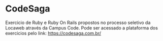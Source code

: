 # CodeSaga
Exercicio de Ruby e Ruby On Rails propostos no processo seletivo da Locaweb através da Campus Code. Pode ser acessado a plataforma dos exercicios pelo link: https://codesaga.com.br/
